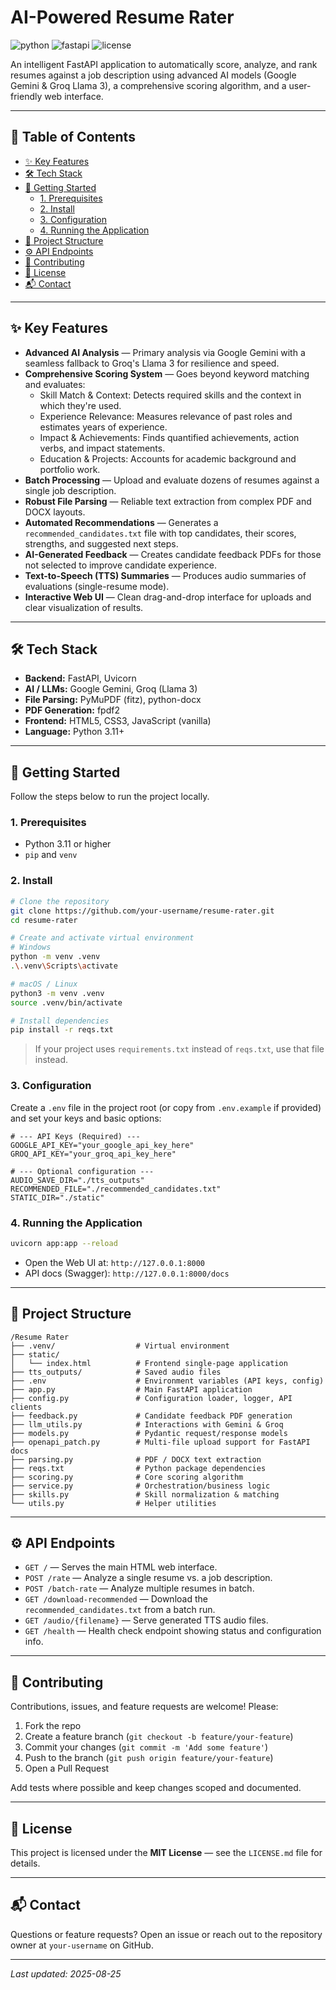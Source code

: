 # AI-Powered Resume Rater

![python](https://img.shields.io/badge/python-3.11+-blue.svg)
![fastapi](https://img.shields.io/badge/FastAPI-0.116-green.svg)
![license](https://img.shields.io/badge/License-MIT-yellow.svg)

An intelligent FastAPI application to automatically score, analyze, and rank resumes against a job description using advanced AI models (Google Gemini & Groq Llama 3), a comprehensive scoring algorithm, and a user-friendly web interface.

---

## 📑 Table of Contents

- [✨ Key Features](#-key-features)
- [🛠️ Tech Stack](#️-tech-stack)
- [🚀 Getting Started](#-getting-started)
  - [1. Prerequisites](#1-prerequisites)
  - [2. Install](#2-install)
  - [3. Configuration](#3-configuration)
  - [4. Running the Application](#4-running-the-application)
- [📁 Project Structure](#-project-structure)
- [⚙️ API Endpoints](#️-api-endpoints)
- [🤝 Contributing](#-contributing)
- [📄 License](#-license)
- [📬 Contact](#-contact)

---

## ✨ Key Features

- **Advanced AI Analysis** — Primary analysis via Google Gemini with a seamless fallback to Groq's Llama 3 for resilience and speed.
- **Comprehensive Scoring System** — Goes beyond keyword matching and evaluates:
  - Skill Match & Context: Detects required skills and the context in which they're used.
  - Experience Relevance: Measures relevance of past roles and estimates years of experience.
  - Impact & Achievements: Finds quantified achievements, action verbs, and impact statements.
  - Education & Projects: Accounts for academic background and portfolio work.
- **Batch Processing** — Upload and evaluate dozens of resumes against a single job description.
- **Robust File Parsing** — Reliable text extraction from complex PDF and DOCX layouts.
- **Automated Recommendations** — Generates a `recommended_candidates.txt` file with top candidates, their scores, strengths, and suggested next steps.
- **AI-Generated Feedback** — Creates candidate feedback PDFs for those not selected to improve candidate experience.
- **Text-to-Speech (TTS) Summaries** — Produces audio summaries of evaluations (single-resume mode).
- **Interactive Web UI** — Clean drag-and-drop interface for uploads and clear visualization of results.

---

## 🛠️ Tech Stack

- **Backend:** FastAPI, Uvicorn
- **AI / LLMs:** Google Gemini, Groq (Llama 3)
- **File Parsing:** PyMuPDF (fitz), python-docx
- **PDF Generation:** fpdf2
- **Frontend:** HTML5, CSS3, JavaScript (vanilla)
- **Language:** Python 3.11+

---

## 🚀 Getting Started

Follow the steps below to run the project locally.

### 1. Prerequisites

- Python 3.11 or higher
- `pip` and `venv`

### 2. Install

```bash
# Clone the repository
git clone https://github.com/your-username/resume-rater.git
cd resume-rater

# Create and activate virtual environment
# Windows
python -m venv .venv
.\.venv\Scripts\activate

# macOS / Linux
python3 -m venv .venv
source .venv/bin/activate

# Install dependencies
pip install -r reqs.txt
```

> If your project uses `requirements.txt` instead of `reqs.txt`, use that file instead.

### 3. Configuration

Create a `.env` file in the project root (or copy from `.env.example` if provided) and set your keys and basic options:

```env
# --- API Keys (Required) ---
GOOGLE_API_KEY="your_google_api_key_here"
GROQ_API_KEY="your_groq_api_key_here"

# --- Optional configuration ---
AUDIO_SAVE_DIR="./tts_outputs"
RECOMMENDED_FILE="./recommended_candidates.txt"
STATIC_DIR="./static"
```

### 4. Running the Application

```bash
uvicorn app:app --reload
```

- Open the Web UI at: `http://127.0.0.1:8000`
- API docs (Swagger): `http://127.0.0.1:8000/docs`

---

## 📁 Project Structure

```
/Resume Rater
├── .venv/                  # Virtual environment
├── static/
│   └── index.html          # Frontend single-page application
├── tts_outputs/            # Saved audio files
├── .env                    # Environment variables (API keys, config)
├── app.py                  # Main FastAPI application
├── config.py               # Configuration loader, logger, API clients
├── feedback.py             # Candidate feedback PDF generation
├── llm_utils.py            # Interactions with Gemini & Groq
├── models.py               # Pydantic request/response models
├── openapi_patch.py        # Multi-file upload support for FastAPI docs
├── parsing.py              # PDF / DOCX text extraction
├── reqs.txt                # Python package dependencies
├── scoring.py              # Core scoring algorithm
├── service.py              # Orchestration/business logic
├── skills.py               # Skill normalization & matching
└── utils.py                # Helper utilities
```

---

## ⚙️ API Endpoints

- `GET /` — Serves the main HTML web interface.
- `POST /rate` — Analyze a single resume vs. a job description.
- `POST /batch-rate` — Analyze multiple resumes in batch.
- `GET /download-recommended` — Download the `recommended_candidates.txt` from a batch run.
- `GET /audio/{filename}` — Serve generated TTS audio files.
- `GET /health` — Health check endpoint showing status and configuration info.

---

## 🤝 Contributing

Contributions, issues, and feature requests are welcome! Please:

1. Fork the repo
2. Create a feature branch (`git checkout -b feature/your-feature`)
3. Commit your changes (`git commit -m 'Add some feature'`)
4. Push to the branch (`git push origin feature/your-feature`)
5. Open a Pull Request

Add tests where possible and keep changes scoped and documented.

---

## 📄 License

This project is licensed under the **MIT License** — see the `LICENSE.md` file for details.

---

## 📬 Contact

Questions or feature requests? Open an issue or reach out to the repository owner at `your-username` on GitHub.

---

*Last updated: 2025-08-25*

